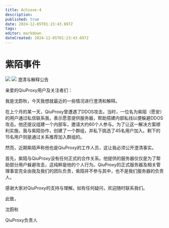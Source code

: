 ```yaml
---
title: Achieve-4
description: 
published: true
date: 2024-12-05T01:23:43.697Z
tags: 
editor: markdown
dateCreated: 2024-12-05T01:23:43.697Z
---
```


# 紫陌事件
![](https://img.shields.io/badge/Shenweiqiu-white?style=for-the-badge&label=Editor) ![](https://img.shields.io/badge/Fisunia_Faint-pink?style=for-the-badge&label=Achieved-by)
澄清与解释公告

亲爱的QiuProxy用户及关注者们：

我是沈蔚秋，今天我想就最近的一些情况进行澄清和解释。

在上个月的某一天，QiuProxy曾遭遇了DDOS攻击。当时，一位名为紫陌（愿安）的用户通过私信联系我，表示愿意提供服务器，帮助搭建内部私线以便躲避DDOS攻击。他还提议组建一个内部车，邀请大约60个人参与。为了让这一解决方案顺利实施，我与紫陌协作，创建了一个群组，并私下挑选了45名用户加入。剩下的15名用户则是通过关系推荐加入群组的。

然而，近期紫陌声称他也是QiuProxy的工作人员，这让我必须公开澄清事实。

首先，紫陌与QiuProxy没有任何正式的合作关系。他提供的服务器仅仅是为了帮助部分用户躲避攻击，这纯粹是他的个人行为。QiuProxy的正式服务器及相关管理事宜完全由我及我们的团队负责，紫陌并不参与其中，也不是我们服务器的负责人。

感谢大家对QiuProxy的支持与理解。如有任何疑问，欢迎随时联系我们。

此致，

沈蔚秋

QiuProxy负责人
